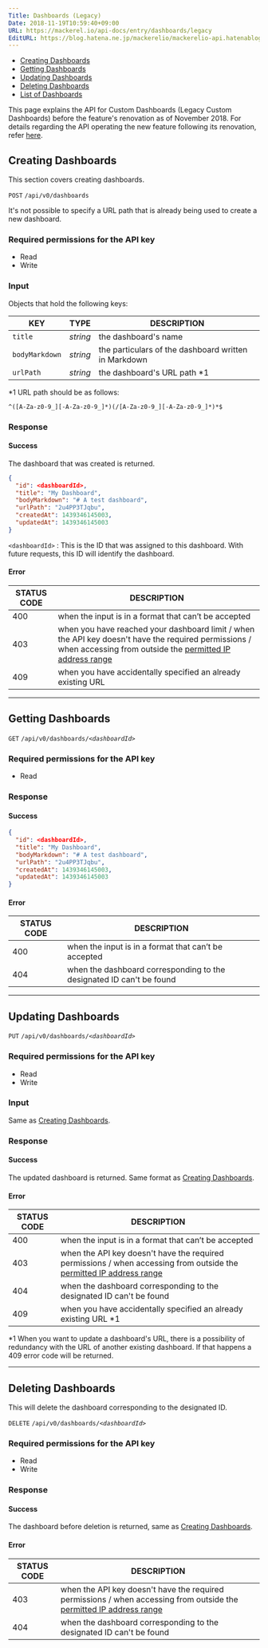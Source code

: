```yaml
---
Title: Dashboards (Legacy)
Date: 2018-11-19T10:59:40+09:00
URL: https://mackerel.io/api-docs/entry/dashboards/legacy
EditURL: https://blog.hatena.ne.jp/mackerelio/mackerelio-api.hatenablog.mackerel.io/atom/entry/10257846132672301050
---
```


<ul class="internal-nav">
  <li><a href="#create">Creating Dashboards</a></li>
  <li><a href="#get">Getting Dashboards</a></li>
  <li><a href="#update">Updating Dashboards</a></li>
  <li><a href="#delete">Deleting Dashboards</a></li>
  <li><a href="https://mackerel.io/api-docs/entry/dashboards#list">List of Dashboards</a></li>
</ul>

This page explains the API for Custom Dashboards (Legacy Custom Dashboards) before the feature's renovation as of November 2018. For details regarding the API operating the new feature following its renovation, refer [here](https://mackerel.io/api-docs/entry/dashboards).

<h2 id="create">Creating Dashboards</h2>

This section covers creating dashboards.

<p class="type-post">
  <code>POST</code>
  <code>/api/v0/dashboards</code>
</p>

It's not possible to specify a URL path that is already being used to create a new dashboard.

### Required permissions for the API key

<ul class="api-key">
  <li class="label-read">Read</li>
  <li class="label-write">Write</li>
</ul>

### Input

Objects that hold the following keys:

| KEY     | TYPE   | DESCRIPTION |
| -------- | ------ | ----------- |
| `title`   | *string* | the dashboard's name |
| `bodyMarkdown`   | *string* | the particulars of the dashboard written in Markdown |
| `urlPath` | *string* | the dashboard's URL path *1 |

*1 URL path should be as follows:

`^([A-Za-z0-9_][-A-Za-z0-9_]*)(/[A-Za-z0-9_][-A-Za-z0-9_]*)*$`

### Response

#### Success

The dashboard that was created is returned.

```json
{
  "id": <dashboardId>,
  "title": "My Dashboard",
  "bodyMarkdown": "# A test dashboard",
  "urlPath": "2u4PP3TJqbu",
  "createdAt": 1439346145003,
  "updatedAt": 1439346145003
}
```

`<dashboardId>` : This is the ID that was assigned to this dashboard. With future requests, this ID will identify the dashboard.

#### Error

<table class="default api-error-table">
  <thead>
    <tr>
      <th class="status-code">STATUS CODE</th>
      <th class="description">DESCRIPTION</th>
    </tr>
  </thead>
  <tbody>
    <tr>
      <td>400</td>
      <td>when the input is in a format that can’t be accepted</td>
    </tr>
    <tr>
      <td>403</td>
      <td>when you have reached your dashboard limit / when the API key doesn't have the required permissions / when accessing from outside the <a href="https://mackerel.io/docs/entry/faq/organization/ip-restriction" target="_blank">permitted IP address range</a></td>
    </tr>
    <tr>
      <td>409</td>
      <td>when you have accidentally specified an already existing URL</td>
    </tr>
  </tbody>
</table>

----------------------------------------------

<h2 id="get">Getting Dashboards</h2>

<p class="type-get">
  <code>GET</code>
  <code>/api/v0/dashboards/<em>&lt;dashboardId&gt;</em></code>
</p>

### Required permissions for the API key

<ul class="api-key">
  <li class="label-read">Read</li>
</ul>

### Response

#### Success

```json
{
  "id": <dashboardId>,
  "title": "My Dashboard",
  "bodyMarkdown": "# A test dashboard",
  "urlPath": "2u4PP3TJqbu",
  "createdAt": 1439346145003,
  "updatedAt": 1439346145003
}
```
#### Error

<table class="default api-error-table">
  <thead>
    <tr>
      <th class="status-code">STATUS CODE</th>
      <th class="description">DESCRIPTION</th>
    </tr>
  </thead>
  <tbody>
    <tr>
      <td>400</td>
      <td>when the input is in a format that can’t be accepted</td>
    </tr>
    <tr>
      <td>404</td>
      <td>when the dashboard corresponding to the designated ID can't be found</td>
    </tr>
  </tbody>
</table>

----------------------------------------------

<h2 id="update">Updating Dashboards</h2>

<p class="type-put">
  <code>PUT</code>
  <code>/api/v0/dashboards/<em>&lt;dashboardId&gt;</em></code>
</p>

### Required permissions for the API key

<ul class="api-key">
  <li class="label-read">Read</li>
  <li class="label-write">Write</li>
</ul>

### Input

Same as [Creating Dashboards](#create).

### Response

#### Success

The updated dashboard is returned. Same format as [Creating Dashboards](#create).

#### Error

<table class="default api-error-table">
  <thead>
    <tr>
      <th class="status-code">STATUS CODE</th>
      <th class="description">DESCRIPTION</th>
    </tr>
  </thead>
  <tbody>
    <tr>
      <td>400</td>
      <td>when the input is in a format that can’t be accepted</td>
    </tr>
    <tr>
      <td>403</td>
      <td>when the API key doesn't have the required permissions / when accessing from outside the <a href="https://mackerel.io/docs/entry/faq/organization/ip-restriction" target="_blank">permitted IP address range</a></td>
    </tr>
    <tr>
      <td>404</td>
      <td>when the dashboard corresponding to the designated ID can't be found</td>
    </tr>
    <tr>
      <td>409</td>
      <td>when you have accidentally specified an already existing URL *1 </td>
    </tr>
  </tbody>
</table>

 *1 When you want to update a dashboard's URL, there is a possibility of redundancy with the URL of another existing dashboard. If that happens a 409 error code will be returned.

----------------------------------------------

<h2 id="delete">Deleting Dashboards</h2>

This will delete the dashboard corresponding to the designated ID.

<p class="type-delete">
  <code>DELETE</code>
  <code>/api/v0/dashboards/<em>&lt;dashboardId&gt;</em></code>
</p>

### Required permissions for the API key

<ul class="api-key">
  <li class="label-read">Read</li>
  <li class="label-write">Write</li>
</ul>

### Response

#### Success

The dashboard before deletion is returned, same as [Creating Dashboards](#create).

#### Error

<table class="default api-error-table">
  <thead>
    <tr>
      <th class="status-code">STATUS CODE</th>
      <th class="description">DESCRIPTION</th>
    </tr>
  </thead>
  <tbody>
    <tr>
      <td>403</td>
      <td>when the API key doesn't have the required permissions / when accessing from outside the <a href="https://mackerel.io/docs/entry/faq/organization/ip-restriction" target="_blank">permitted IP address range</a></td>
    </tr>
    <tr>
      <td>404</td>
      <td>when the dashboard corresponding to the designated ID can't be found</td>
    </tr>
  </tbody>
</table>
